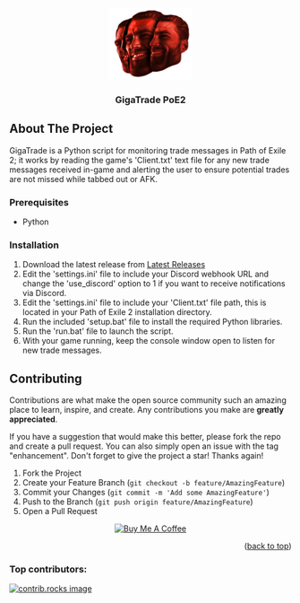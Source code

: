 <a id="readme-top"></a>
<!-- PROJECT LOGO -->
<br />
<div align="center">
  <a href="https://github.com/ImpliedThreat/GigaTrade-PoE2">
    <img src="images/gigavaal.png" alt="Logo" width="150" height="128">
  </a>

<h3 align="center">GigaTrade PoE2</h3>

</div>

<!-- ABOUT THE PROJECT -->
## About The Project

GigaTrade is a Python script for monitoring trade messages in Path of Exile 2; it works by reading the game's 'Client.txt' text file for any new trade messages received in-game and alerting the user to ensure potential trades are not missed while tabbed out or AFK.

### Prerequisites

* Python

### Installation

1. Download the latest release from [Latest Releases](https://github.com/ImpliedThreat/GigaTrade-PoE2/releases)
2. Edit the 'settings.ini' file to include your Discord webhook URL and change the 'use_discord' option to 1 if you want to receive notifications via Discord.
3. Edit the 'settings.ini' file to include your 'Client.txt' file path, this is located in your Path of Exile 2 installation directory.
4. Run the included 'setup.bat' file to install the required Python libraries.
5. Run the 'run.bat' file to launch the script.
6. With your game running, keep the console window open to listen for new trade messages.

<!-- CONTRIBUTING -->
## Contributing

Contributions are what make the open source community such an amazing place to learn, inspire, and create. Any contributions you make are **greatly appreciated**.

If you have a suggestion that would make this better, please fork the repo and create a pull request. You can also simply open an issue with the tag "enhancement".
Don't forget to give the project a star! Thanks again!

1. Fork the Project
2. Create your Feature Branch (`git checkout -b feature/AmazingFeature`)
3. Commit your Changes (`git commit -m 'Add some AmazingFeature'`)
4. Push to the Branch (`git push origin feature/AmazingFeature`)
5. Open a Pull Request


<p align="center"><a href="https://buymeacoffee.com/impliedthreat" target="_blank"><img src="https://cdn.buymeacoffee.com/buttons/default-orange.png" alt="Buy Me A Coffee" height="41" width="174"></a></p>

<p align="right">(<a href="#readme-top">back to top</a>)</p>

### Top contributors:

<a href="https://github.com/ImpliedThreat/GigaTrade-PoE2/graphs/contributors">
  <img src="https://contrib.rocks/image?repo=ImpliedThreat/GigaTrade-PoE2" alt="contrib.rocks image" />
</a>


<!-- MARKDOWN LINKS & IMAGES -->
<!-- https://www.markdownguide.org/basic-syntax/#reference-style-links -->
[contributors-shield]: https://img.shields.io/github/contributors/github_username/repo_name.svg?style=for-the-badge
[contributors-url]: https://github.com/ImpliedThreat/GigaTrade-PoE2/graphs/contributors
[forks-shield]: https://img.shields.io/github/forks/ImpliedThreat/GigaTrade-PoE2.svg?style=for-the-badge
[forks-url]: https://github.com/ImpliedThreat/GigaTrade-PoE2/network/members
[stars-shield]: https://img.shields.io/github/stars/ImpliedThreat/GigaTrade-PoE2.svg?style=for-the-badge
[stars-url]: https://github.com/ImpliedThreat/GigaTrade-PoE2/stargazers
[issues-shield]: https://img.shields.io/github/issues/ImpliedThreat/GigaTrade-PoE2.svg?style=for-the-badge
[issues-url]: https://github.com/ImpliedThreat/GigaTrade-PoE2/issues
[product-screenshot]: images/screenshot.png
